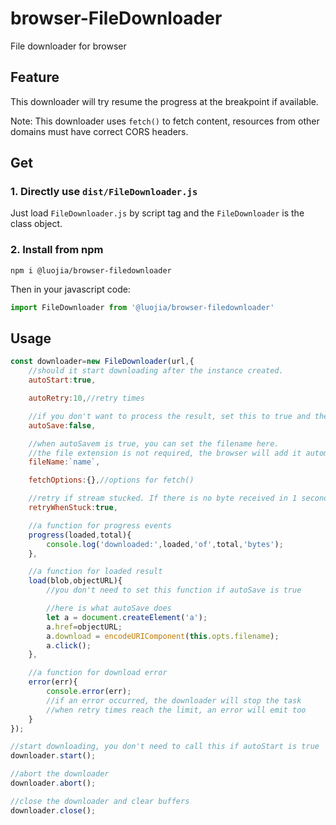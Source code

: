 # browser-FileDownloader

File downloader for browser

## Feature

This downloader will try resume the progress at the breakpoint if available.

Note: This downloader uses `fetch()` to fetch content, resources from other domains must have correct CORS headers.

## Get

### 1. Directly use `dist/FileDownloader.js`

Just load `FileDownloader.js` by script tag and the `FileDownloader` is the class object.

### 2. Install from npm

```shell
npm i @luojia/browser-filedownloader
```
Then in your javascript code:

```javascript
import FileDownloader from '@luojia/browser-filedownloader'
```

## Usage

```javascript
const downloader=new FileDownloader(url,{
	//should it start downloading after the instance created.
	autoStart:true,

	autoRetry:10,//retry times

	//if you don't want to process the result, set this to true and the result will be saved to you device.
	autoSave:false,

	//when autoSavem is true, you can set the filename here.
	//the file extension is not required, the browser will add it automatically based on file mime type.
	fileName:`name`,

	fetchOptions:{},//options for fetch()

	//retry if stream stucked. If there is no byte received in 1 second, it is treated as stucked.
	retryWhenStuck:true,

	//a function for progress events
	progress(loaded,total){
		console.log('downloaded:',loaded,'of',total,'bytes');
	},

	//a function for loaded result
	load(blob,objectURL){
		//you don't need to set this function if autoSave is true

		//here is what autoSave does
		let a = document.createElement('a');
		a.href=objectURL;
		a.download = encodeURIComponent(this.opts.filename);
		a.click();
	},

	//a function for download error
	error(err){
		console.error(err);
		//if an error occurred, the downloader will stop the task
		//when retry times reach the limit, an error will emit too
	}
});

//start downloading, you don't need to call this if autoStart is true
downloader.start();

//abort the downloader
downloader.abort();

//close the downloader and clear buffers
downloader.close();
```